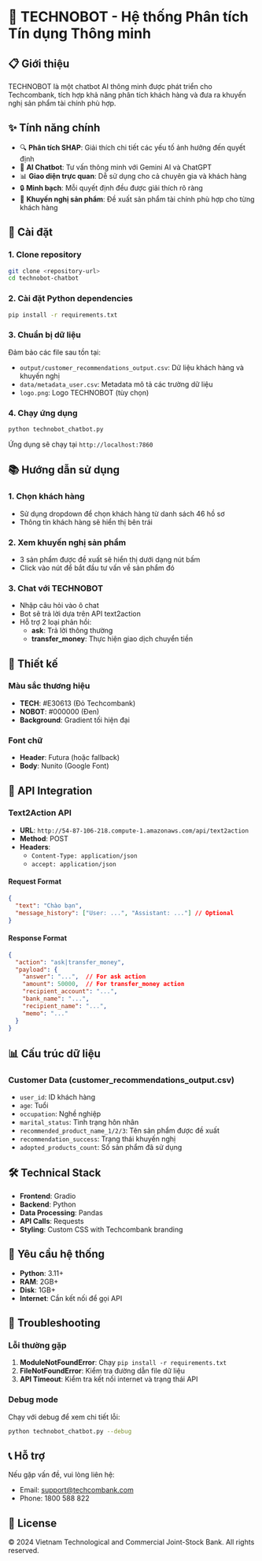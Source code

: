 # 🤖 TECHNOBOT - Hệ thống Phân tích Tín dụng Thông minh

## 📋 Giới thiệu

TECHNOBOT là một chatbot AI thông minh được phát triển cho Techcombank, tích hợp khả năng phân tích khách hàng và đưa ra khuyến nghị sản phẩm tài chính phù hợp.

## ✨ Tính năng chính

- 🔍 **Phân tích SHAP**: Giải thích chi tiết các yếu tố ảnh hưởng đến quyết định
- 🤖 **AI Chatbot**: Tư vấn thông minh với Gemini AI và ChatGPT  
- 📊 **Giao diện trực quan**: Dễ sử dụng cho cả chuyên gia và khách hàng
- 🔒 **Minh bạch**: Mỗi quyết định đều được giải thích rõ ràng
- 🎯 **Khuyến nghị sản phẩm**: Đề xuất sản phẩm tài chính phù hợp cho từng khách hàng

## 🚀 Cài đặt

### 1. Clone repository
```bash
git clone <repository-url>
cd technobot-chatbot
```

### 2. Cài đặt Python dependencies
```bash
pip install -r requirements.txt
```

### 3. Chuẩn bị dữ liệu
Đảm bảo các file sau tồn tại:
- `output/customer_recommendations_output.csv`: Dữ liệu khách hàng và khuyến nghị
- `data/metadata_user.csv`: Metadata mô tả các trường dữ liệu
- `logo.png`: Logo TECHNOBOT (tùy chọn)

### 4. Chạy ứng dụng
```bash
python technobot_chatbot.py
```

Ứng dụng sẽ chạy tại `http://localhost:7860`

## 📚 Hướng dẫn sử dụng

### 1. Chọn khách hàng
- Sử dụng dropdown để chọn khách hàng từ danh sách 46 hồ sơ
- Thông tin khách hàng sẽ hiển thị bên trái

### 2. Xem khuyến nghị sản phẩm
- 3 sản phẩm được đề xuất sẽ hiển thị dưới dạng nút bấm
- Click vào nút để bắt đầu tư vấn về sản phẩm đó

### 3. Chat với TECHNOBOT
- Nhập câu hỏi vào ô chat
- Bot sẽ trả lời dựa trên API text2action
- Hỗ trợ 2 loại phản hồi:
  - **ask**: Trả lời thông thường
  - **transfer_money**: Thực hiện giao dịch chuyển tiền

## 🎨 Thiết kế

### Màu sắc thương hiệu
- **TECH**: #E30613 (Đỏ Techcombank)
- **NOBOT**: #000000 (Đen)
- **Background**: Gradient tối hiện đại

### Font chữ
- **Header**: Futura (hoặc fallback)
- **Body**: Nunito (Google Font)

## 🔧 API Integration

### Text2Action API
- **URL**: `http://54-87-106-218.compute-1.amazonaws.com/api/text2action`
- **Method**: POST
- **Headers**: 
  - `Content-Type: application/json`
  - `accept: application/json`

#### Request Format
```json
{
  "text": "Chào bạn",
  "message_history": ["User: ...", "Assistant: ..."] // Optional
}
```

#### Response Format
```json
{
  "action": "ask|transfer_money",
  "payload": {
    "answer": "...",  // For ask action
    "amount": 50000,  // For transfer_money action
    "recipient_account": "...",
    "bank_name": "...",
    "recipient_name": "...",
    "memo": "..."
  }
}
```

## 📊 Cấu trúc dữ liệu

### Customer Data (customer_recommendations_output.csv)
- `user_id`: ID khách hàng
- `age`: Tuổi
- `occupation`: Nghề nghiệp  
- `marital_status`: Tình trạng hôn nhân
- `recommended_product_name_1/2/3`: Tên sản phẩm được đề xuất
- `recommendation_success`: Trạng thái khuyến nghị
- `adopted_products_count`: Số sản phẩm đã sử dụng

## 🛠️ Technical Stack

- **Frontend**: Gradio
- **Backend**: Python
- **Data Processing**: Pandas
- **API Calls**: Requests
- **Styling**: Custom CSS with Techcombank branding

## 📝 Yêu cầu hệ thống

- **Python**: 3.11+
- **RAM**: 2GB+
- **Disk**: 1GB+
- **Internet**: Cần kết nối để gọi API

## 🐛 Troubleshooting

### Lỗi thường gặp

1. **ModuleNotFoundError**: Chạy `pip install -r requirements.txt`
2. **FileNotFoundError**: Kiểm tra đường dẫn file dữ liệu
3. **API Timeout**: Kiểm tra kết nối internet và trạng thái API

### Debug mode
Chạy với debug để xem chi tiết lỗi:
```bash
python technobot_chatbot.py --debug
```

## 📞 Hỗ trợ

Nếu gặp vấn đề, vui lòng liên hệ:
- Email: support@techcombank.com
- Phone: 1800 588 822

## 📜 License

© 2024 Vietnam Technological and Commercial Joint-Stock Bank. All rights reserved. 